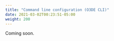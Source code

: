 ```yaml
---
title: "Command line configuration (O3DE CLI)"
date: 2021-03-02T00:23:51-05:00
weight: 200
---
```


Coming soon.
